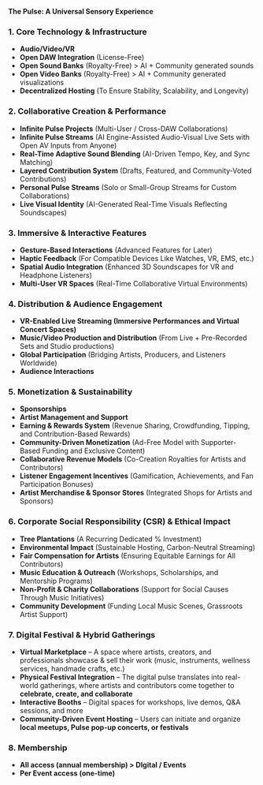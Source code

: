 **The Pulse: A Universal Sensory Experience**

### 1. Core Technology & Infrastructure

- **Audio/Video/VR**
- **Open DAW Integration** (License-Free)
- **Open Sound Banks** (Royalty-Free) > AI + Community generated sounds
- **Open Video Banks** (Royalty-Free) > AI + Community generated visualizations
- **Decentralized Hosting** (To Ensure Stability, Scalability, and Longevity)

### 2. Collaborative Creation & Performance

- **Infinite Pulse Projects** (Multi-User / Cross-DAW Collaborations)
- **Infinite Pulse Streams** (AI Engine-Assisted Audio-Visual Live Sets with Open AV Inputs from Anyone)
- **Real-Time Adaptive Sound Blending** (AI-Driven Tempo, Key, and Sync Matching)
- **Layered Contribution System** (Drafts, Featured, and Community-Voted Contributions)
- **Personal Pulse Streams** (Solo or Small-Group Streams for Custom Collaborations)
- **Live Visual Identity** (AI-Generated Real-Time Visuals Reflecting Soundscapes)

### 3. Immersive & Interactive Features

- **Gesture-Based Interactions** (Advanced Features for Later)
- **Haptic Feedback** (For Compatible Devices Like Watches, VR, EMS, etc.)
- **Spatial Audio Integration** (Enhanced 3D Soundscapes for VR and Headphone Listeners)
- **Multi-User VR Spaces** (Real-Time Collaborative Virtual Environments)

### 4. Distribution & Audience Engagement

- **VR-Enabled Live Streaming (Immersive Performances and Virtual Concert Spaces)**
- **Music/Video Production and Distribution** (From Live + Pre-Recorded Sets and Studio productions)
- **Global Participation** (Bridging Artists, Producers, and Listeners Worldwide)
- **Audience Interactions**

### 5. Monetization & Sustainability

- **Sponsorships**
- **Artist Management and Support**
- **Earning & Rewards System** (Revenue Sharing, Crowdfunding, Tipping, and Contribution-Based Rewards)
- **Community-Driven Monetization** (Ad-Free Model with Supporter-Based Funding and Exclusive Content)
- **Collaborative Revenue Models** (Co-Creation Royalties for Artists and Contributors)
- **Listener Engagement Incentives** (Gamification, Achievements, and Fan Participation Bonuses)
- **Artist Merchandise & Sponsor Stores** (Integrated Shops for Artists and Sponsors)

### 6. Corporate Social Responsibility (CSR) & Ethical Impact

- **Tree Plantations** (A Recurring Dedicated % Investment)
- **Environmental Impact** (Sustainable Hosting, Carbon-Neutral Streaming)
- **Fair Compensation for Artists** (Ensuring Equitable Earnings for All Contributors)
- **Music Education & Outreach** (Workshops, Scholarships, and Mentorship Programs)
- **Non-Profit & Charity Collaborations** (Support for Social Causes Through Music Initiatives)
- **Community Development** (Funding Local Music Scenes, Grassroots Artist Support)

### 7. Digital Festival & Hybrid Gatherings

- **Virtual Marketplace** – A space where artists, creators, and professionals showcase & sell their work (music, instruments, wellness services, handmade crafts, etc.)
- **Physical Festival Integration** – The digital pulse translates into real-world gatherings, where artists and contributors come together to **celebrate, create, and collaborate**
- **Interactive Booths** – Digital spaces for workshops, live demos, Q&A sessions, and more
- **Community-Driven Event Hosting** – Users can initiate and organize **local meetups, Pulse pop-up concerts, or festivals**

### 8. Membership

- **All access (annual membership) > DIgital / Events**
- **Per Event access (one-time)**

